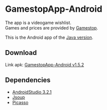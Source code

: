 # GamestopApp-Android
The app is a videogame wishlist.<br>
Games and prices are provided by [Gamestop](https://www.gamestop.it).

This is the Android app of the [Java version](https://github.com/Brankale/GamestopApp).

## Download
Link apk: [GamestopApp-Android v1.5.2](https://github.com/Baldi00/GamestopApp-Android/releases/download/v1.5.2/gamestopapp.apk)

## Dependencies
- [AndroidStudio 3.2.1](https://developer.android.com/studio)
- [Jsoup](https://jsoup.org/download)
- [Picasso](https://square.github.io/picasso/#download)
